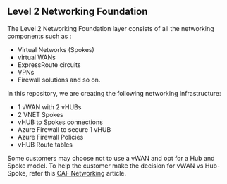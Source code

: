 ## Level 2 Networking Foundation
The Level 2 Networking Foundation layer consists of all the networking components such as :

- Virtual Networks (Spokes)
- virtual WANs
- ExpressRoute circuits
- VPNs
- Firewall solutions
and so on.

In this repository, we are creating the following networking infrastructure:

- 1 vWAN with 2 vHUBs
- 2 VNET Spokes
- vHUB to Spokes connections
- Azure Firewall to secure 1 vHUB
- Azure Firewall Policies
- vHUB Route tables

Some customers may choose not to use a vWAN and opt for a Hub and Spoke model. To help the customer make the decision for vWAN vs Hub-Spoke, refer this [CAF Networking](https://docs.microsoft.com/en-us/azure/cloud-adoption-framework/ready/azure-best-practices/define-an-azure-network-topology) article.
